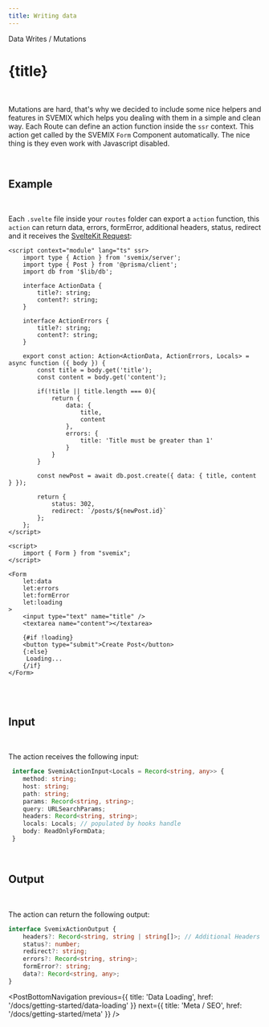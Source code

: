 ```yaml
---
title: Writing data
---
```


<script context="module">
	export const prerender = true;
</script>
<script>
	import PostBottomNavigation from "../../../components/PostBottomNavigation.svelte";
</script>

<p class="mb-4 leading-6 font-semibold text-sky-300">Data Writes / Mutations</p>

# {title}

<br>

Mutations are hard, that's why we decided to include some nice helpers and features in SVEMIX which helps you dealing with them in a simple and clean way.
Each Route can define an action function inside the `ssr` context. This action get called by the SVEMIX `Form` Component automatically. The nice thing is they even work with Javascript disabled.

<br>

<h2 id="example">Example</h2>

<br>

Each `.svelte` file inside your `routes` folder can export a `action` function, this `action` can return data, errors, formError, additional headers, status, redirect and it receives the [SvelteKit Request](https://kit.svelte.dev/docs#routing-endpoints):

```svelte
<script context="module" lang="ts" ssr>
	import type { Action } from 'svemix/server';
	import type { Post } from '@prisma/client';
	import db from '$lib/db';

	interface ActionData {
		title?: string;
		content?: string;
	}

    interface ActionErrors {
        title?: string;
        content?: string;
    }

	export const action: Action<ActionData, ActionErrors, Locals> = async function ({ body }) {
        const title = body.get('title');
		const content = body.get('content');

        if(!title || title.length === 0){
            return {
                data: {
                    title,
                    content
                },
                errors: {
                    title: 'Title must be greater than 1'
                }
            }
        }

        const newPost = await db.post.create({ data: { title, content } });

		return {
			status: 302,
            redirect: `/posts/${newPost.id}`
		};
	};
</script>

<script>
    import { Form } from "svemix";
</script>

<Form
    let:data
    let:errors
    let:formError
    let:loading
>
    <input type="text" name="title" />
    <textarea name="content"></textarea>

    {#if !loading}
    <button type="submit">Create Post</button>
    {:else}
     Loading...
    {/if}
</Form>
```

<br>

<br>

<h2 id="input">Input</h2>

<br>

The action receives the following input:

```ts
 interface SvemixActionInput<Locals = Record<string, any>> {
	method: string;
	host: string;
	path: string;
	params: Record<string, string>;
	query: URLSearchParams;
	headers: Record<string, string>;
	locals: Locals; // populated by hooks handle
    body: ReadOnlyFormData;
 }
```

<br>

<h2 id="output">Output</h2>

<br>

The action can return the following output:

```ts
interface SvemixActionOutput {
	headers?: Record<string, string | string[]>; // Additional Headers
	status?: number;
	redirect?: string;
	errors?: Record<string, string>;
    formError?: string;
    data?: Record<string, any>;
}
```

<PostBottomNavigation
previous={{ title: 'Data Loading', href: '/docs/getting-started/data-loading' }}
next={{ title: 'Meta / SEO', href: '/docs/getting-started/meta'  }}
/>
